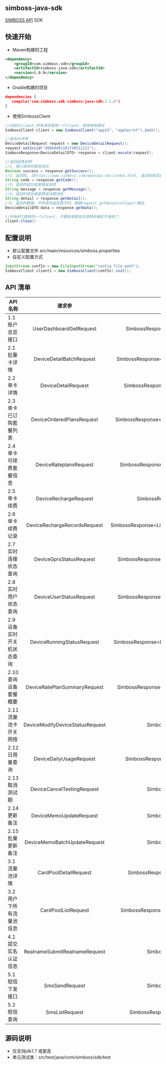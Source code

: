 simboss-java-sdk
---
[SIMBOSS API](https://www.simboss.com/www/api-doc/index.html) SDK

## 快速开始

- Maven构建的工程

```xml
<dependency>
    <groupId>com.simboss.sdk</groupId>
    <artifactId>simboss-java-sdk</artifactId>
    <version>1.0.0</version>
</dependency>
```

- Gradle构建的项目

```json
dependencies {
   compile('com.simboss.sdk:simboss-java-sdk:1.1.0')
}
```


- 使用SimbossClient

```java
//初始化client,所有请求使用一个client，使用单例模式
SimbossClient client = new SimbossClient("appId", "appSecret").init();

//查询卡详情
DeviceDetailRequest request = new DeviceDetailRequest();
request.setIccid("89860401101730511111");
SimbossResponse<DeviceDetailDTO> response = client.excute(request); 

//返回结果说明
//1、接口请求的是否成功
Boolean success = response.getSuccess();
//2、返回码, 见https://www.simboss.com/www/api-doc/index.html, 返回码规范章节。
String code = response.getCode();
//3、返回的成功或者错误消息
String message = response.getMessage();
//4、返回的成功或者错误详细消息
String detail = response.getDetail();
//5、返回的数据，不同请求返回值不同，根据request.getResponseType()确定.
DeviceDetailDTO data = response.getData();

//所有API使用同一个client, 不要轻易释放资源除非确定不再用了.
client.close() 

```

## 配置说明

- 默认配置文件 src/main/resources/simboss.properties
- 自定义配置方式

```java
InputStream confIn = new FileInputStream("config file path");
SimbossClient client1 = new SimbossClient(confIn).init();
```

## API 清单

| API 名称               |           请求参                 |  返回值                                  |
| --------------------- | :-----------------------------: | :--------------------------------------: |
|1.1 账户总览接口         | UserDashboardGetRequest         | SimbossResponse\<DashboardDTO\>          |
|2.1 批量卡详情			 | DeviceDetailBatchRequest        | SimbossResponse\<List\<DeviceDetailDTO\>\>   |
|2.2 单卡详情				 | DeviceDetailRequest             | SimbossResponse\<DeviceDetailDTO\>         |
|2.3 单卡已订购套餐列表	 | DeviceOrderedPlansRequest       | SimbossResponse\<List\<OrderedPlansDTO\>\>   |
|2.4 单卡可续费套餐信息	 | DeviceRateplansRequest          | SimbossResponse\<List\<RatePlansDTO\>\>      |
|2.5 单卡续费				 | DeviceRechargeRequest           | SimbossResponse\<String\>                  |
|2.6 单卡续费记录			 | DeviceRechargeRecordsRequest    | SimbossResponse\<List\<RechargeRecordsDTO\>\>      |
|2.7 实时连接状态查询		 | DeviceGprsStatusRequest         | SimbossResponse\<DeviceGprsStatusDTO\>     |
|2.8 实时用户状态查询		 | DeviceUserStatusRequest         | SimbossResponse\<DeviceUserStatusDTO\>     |
|2.9 设备实时开关机状态查询 | DeviceRunningStatusRequest      | SimbossResponse\<DeviceRunningStatusDTO\>  |
|2.10 查询设备套餐概要     | DeviceRatePlanSummaryRequest    | SimbossResponse\<RatePlanSummaryDTO\>      |
|2.11 流量池卡开关网络     | DeviceModifyDeviceStatusRequest | SimbossResponse                          |
|2.12 日用量查询          | DeviceDailyUsageRequest         | SimbossResponse\<DailyUsageDTO\>           |
|2.13 取消测试期          | DeviceCancelTestingRequest      | SimbossResponse                          |
|2.14 更新备注            | DeviceMemoUpdateRequest         | SimbossResponse                          |
|2.15 批量更新备注         | DeviceMemoBatchUpdateRequest    | SimbossResponse                         |
|3.1 流量池详情			 | CardPoolDetailRequest           | SimbossResponse\<CardPoolDTO\>             |
|3.2 用户下所有流量池信息   | CardPoolListRequest             | SimbossResponse\<List\<CardPoolDTO\>\>       |
|4.1 提交实名认证信息		 | RealnameSubmitRealnameRequest   | SimbossResponse                          |
|5.1 短信下发接口			 | SmsSendRequest                  | SimbossResponse                          |
|5.2 短信查询             | SmsListRequest                  | SimbossResponse\<SmsListDTO\>              |

## 源码说明 
- 仅支持jdk1.7 或更高
- 单元测试类：src/test/java/com/simboss/sdk/test



